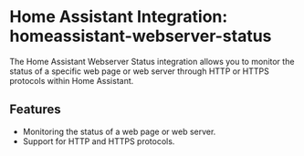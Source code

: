# Home Assistant Integration: homeassistant-webserver-status

The Home Assistant Webserver Status integration allows you to monitor the status of a specific web page or web server through HTTP or HTTPS protocols within Home Assistant.

## Features
- Monitoring the status of a web page or web server.
- Support for HTTP and HTTPS protocols.

